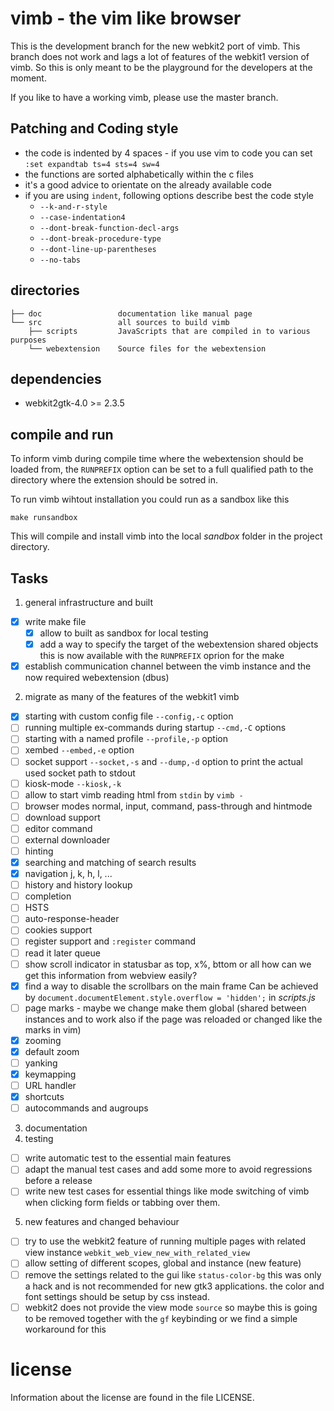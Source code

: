 # vimb - the vim like browser

This is the development branch for the new webkit2 port of vimb. This branch
does not work and lags a lot of features of the webkit1 version of vimb. So
this is only meant to be the playground for the developers at the moment.

If you like to have a working vimb, please use the master branch.

## Patching and Coding style

- the code is indented by 4 spaces - if you use vim to code you can set
  `:set expandtab ts=4 sts=4 sw=4`
- the functions are sorted alphabetically within the c files
- it's a good advice to orientate on the already available code
- if you are using `indent`, following options describe best the code style
  - `--k-and-r-style`
  - `--case-indentation4`
  - `--dont-break-function-decl-args`
  - `--dont-break-procedure-type`
  - `--dont-line-up-parentheses`
  - `--no-tabs`

## directories

    ├── doc                 documentation like manual page
    └── src                 all sources to build vimb
        ├── scripts         JavaScripts that are compiled in to various purposes
        └── webextension    Source files for the webextension

## dependencies

- webkit2gtk-4.0 >= 2.3.5

## compile and run

To inform vimb during compile time where the webextension should be loaded
from, the `RUNPREFIX` option can be set to a full qualified path to the
directory where the extension should be sotred in.

To run vimb wihtout installation you could run as a sandbox like this

    make runsandbox

This will compile and install vimb into the local _sandbox_ folder in the
project directory.

## Tasks

1. general infrastructure and built
  - [x] write make file
    - [x] allow to built as sandbox for local testing
    - [x] add a way to specify the target of the webextension shared objects
          this is now available with the `RUNPREFIX` oprion for the make
  - [x] establish communication channel between the vimb instance and the now
        required webextension (dbus)
2. migrate as many of the features of the webkit1 vimb
  - [x] starting with custom config file `--config,-c` option
  - [ ] running multiple ex-commands during startup `--cmd,-C` options
  - [ ] starting with a named profile `--profile,-p` option
  - [ ] xembed `--embed,-e` option
  - [ ] socket support `--socket,-s` and `--dump,-d` option to print the actual
        used socket path to stdout
  - [ ] kiosk-mode `--kiosk,-k`
  - [ ] allow to start vimb reading html from `stdin` by `vimb -`
  - [ ] browser modes normal, input, command, pass-through and hintmode
  - [ ] download support
  - [ ] editor command
  - [ ] external downloader
  - [ ] hinting
  - [x] searching and matching of search results
  - [x] navigation j, k, h, l, ...
  - [ ] history and history lookup
  - [ ] completion
  - [ ] HSTS
  - [ ] auto-response-header
  - [ ] cookies support
  - [ ] register support and `:register` command
  - [ ] read it later queue
  - [ ] show scroll indicator in statusbar as top, x%, bttom or all
        how can we get this information from webview easily?
  - [x] find a way to disable the scrollbars on the main frame
        Can be achieved by `document.documentElement.style.overflow =
        'hidden';` in _scripts.js_
  - [ ] page marks - maybe we change make them global (shared between
        instances and to work also if the page was reloaded or changed like
        the marks in vim)
  - [x] zooming
  - [x] default zoom
  - [ ] yanking
  - [x] keymapping
  - [ ] URL handler
  - [x] shortcuts
  - [ ] autocommands and augroups
3. documentation
4. testing
  - [ ] write automatic test to the essential main features
  - [ ] adapt the manual test cases and add some more to avoid regressions
        before a release
  - [ ] write new test cases for essential things like mode switching of vimb
        when clicking form fields or tabbing over them.
5. new features and changed behaviour
  - [ ] try to use the webkit2 feature of running multiple pages with related
        view instance `webkit_web_view_new_with_related_view`
  - [ ] allow setting of different scopes, global and instance (new feature)
  - [ ] remove the settings related to the gui like `status-color-bg` this was
        only a hack and is not recommended for new gtk3 applications. the
        color and font settings should be setup by css instead.
  - [ ] webkit2 does not provide the view mode `source` so maybe this is going
        to be removed together with the `gf` keybinding or we find a simple
        workaround for this

# license

Information about the license are found in the file LICENSE.
